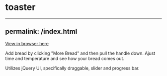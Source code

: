 # toaster
---
permalink: /index.html
---
<a href="https://stephenjukes.github.io/toaster/">View in browser here</a>

Add bread by clicking "More Bread" and then pull the handle down. Ajust time and temperature and see how your bread comes out.

Utilizes jQuery UI, specifically draggable, slider and progress bar.
